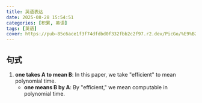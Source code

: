 ```yaml
---
title: 英语表达
date: 2025-08-28 15:54:51
categories: [积累, 英语]
tags: [英语]
cover: https://pub-85c6ace1f3f74dfdbd0f332fbb2c2f97.r2.dev/PicGo/%E9%B2%A8%E9%B2%A8.jpg
---
```


## 句式

1. **one takes A to mean B**: In this paper, we take "efficient" to mean polynomial time.
   * **one means B by A**: By "efficient," we mean computable in polynomial time.
